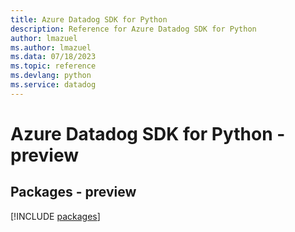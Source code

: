 ```yaml
---
title: Azure Datadog SDK for Python
description: Reference for Azure Datadog SDK for Python
author: lmazuel
ms.author: lmazuel
ms.data: 07/18/2023
ms.topic: reference
ms.devlang: python
ms.service: datadog
---
```

# Azure Datadog SDK for Python - preview
## Packages - preview
[!INCLUDE [packages](datadog-index.md)]